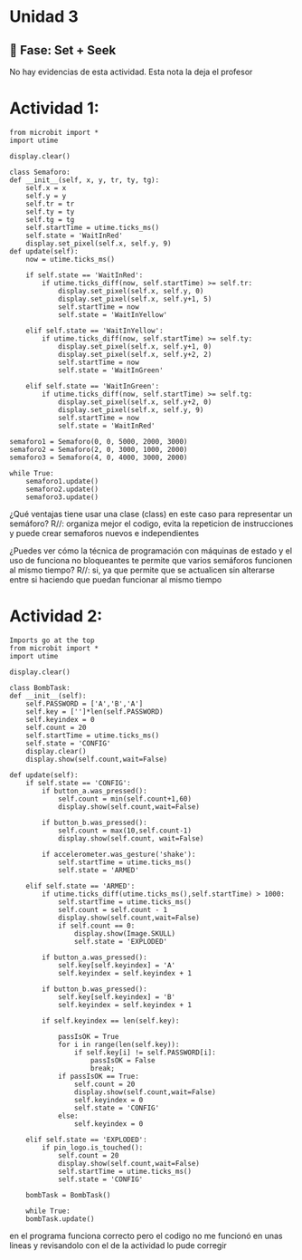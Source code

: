# Unidad 3

## 🔎 Fase: Set + Seek


No hay evidencias de esta actividad. Esta nota la deja el profesor

# Actividad 1:

    from microbit import *
    import utime

    display.clear()

    class Semaforo:
    def __init__(self, x, y, tr, ty, tg):
        self.x = x               
        self.y = y                
        self.tr = tr              
        self.ty = ty             
        self.tg = tg              
        self.startTime = utime.ticks_ms()
        self.state = 'WaitInRed' 
        display.set_pixel(self.x, self.y, 9)  
    def update(self):
        now = utime.ticks_ms()

        if self.state == 'WaitInRed':
            if utime.ticks_diff(now, self.startTime) >= self.tr:
                display.set_pixel(self.x, self.y, 0)
                display.set_pixel(self.x, self.y+1, 5)
                self.startTime = now
                self.state = 'WaitInYellow'

        elif self.state == 'WaitInYellow':
            if utime.ticks_diff(now, self.startTime) >= self.ty:
                display.set_pixel(self.x, self.y+1, 0)
                display.set_pixel(self.x, self.y+2, 2)
                self.startTime = now
                self.state = 'WaitInGreen'

        elif self.state == 'WaitInGreen':
            if utime.ticks_diff(now, self.startTime) >= self.tg:
                display.set_pixel(self.x, self.y+2, 0)
                display.set_pixel(self.x, self.y, 9)
                self.startTime = now
                self.state = 'WaitInRed'
                
    semaforo1 = Semaforo(0, 0, 5000, 2000, 3000)
    semaforo2 = Semaforo(2, 0, 3000, 1000, 2000)
    semaforo3 = Semaforo(4, 0, 4000, 3000, 2000)

    while True:
        semaforo1.update()
        semaforo2.update()
        semaforo3.update()

¿Qué ventajas tiene usar una clase (class) en este caso para representar un semáforo?
R//: organiza mejor el codigo, evita la repeticion de instrucciones y puede crear semaforos nuevos e independientes

¿Puedes ver cómo la técnica de programación con máquinas de estado y el uso de funciona no bloqueantes te permite que varios semáforos funcionen al mismo tiempo?
R//: si, ya que permite que se actualicen sin alterarse entre si haciendo que puedan funcionar al mismo tiempo


# Actividad 2: 

    Imports go at the top
    from microbit import *
    import utime

    display.clear()

    class BombTask:
    def __init__(self):
        self.PASSWORD = ['A','B','A']
        self.key = ['']*len(self.PASSWORD)
        self.keyindex = 0
        self.count = 20
        self.startTime = utime.ticks_ms()
        self.state = 'CONFIG'
        display.clear()
        display.show(self.count,wait=False)

    def update(self):
        if self.state == 'CONFIG':
            if button_a.was_pressed():
                self.count = min(self.count+1,60)
                display.show(self.count,wait=False)

            if button_b.was_pressed():
                self.count = max(10,self.count-1)
                display.show(self.count, wait=False)

            if accelerometer.was_gesture('shake'):
                self.startTime = utime.ticks_ms()
                self.state = 'ARMED'

        elif self.state == 'ARMED':
            if utime.ticks_diff(utime.ticks_ms(),self.startTime) > 1000:
                self.startTime = utime.ticks_ms()
                self.count = self.count - 1
                display.show(self.count,wait=False)
                if self.count == 0:
                    display.show(Image.SKULL)
                    self.state = 'EXPLODED'

            if button_a.was_pressed():
                self.key[self.keyindex] = 'A'
                self.keyindex = self.keyindex + 1

            if button_b.was_pressed():
                self.key[self.keyindex] = 'B'
                self.keyindex = self.keyindex + 1

            if self.keyindex == len(self.key):

                passIsOK = True
                for i in range(len(self.key)):
                    if self.key[i] != self.PASSWORD[i]:
                        passIsOK = False
                        break;
                if passIsOK == True:
                    self.count = 20
                    display.show(self.count,wait=False)
                    self.keyindex = 0
                    self.state = 'CONFIG'
                else:
                    self.keyindex = 0

        elif self.state == 'EXPLODED':
            if pin_logo.is_touched():
                self.count = 20
                display.show(self.count,wait=False)
                self.startTime = utime.ticks_ms()
                self.state = 'CONFIG'

        bombTask = BombTask()

        while True:
        bombTask.update()

en el programa funciona correcto pero el codigo no me funcionó en unas lineas y revisandolo con el de la actividad lo pude corregir

